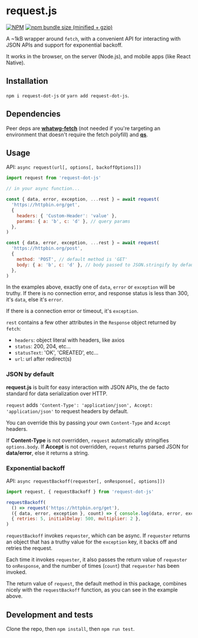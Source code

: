 # request.js


[![NPM](https://img.shields.io/npm/v/request-dot-js.svg)](https://www.npmjs.com/package/request.js)
[![npm bundle size (minified + gzip)](https://img.shields.io/bundlephobia/minzip/request-dot-js.svg)](https://www.npmjs.com/package/request.js)

A ~1kB wrapper around `fetch`, with a convenient API for interacting with JSON APIs and support for exponential backoff.

It works in the browser, on the server (Node.js), and mobile apps (like React Native).


## Installation
`npm i request-dot-js` or `yarn add request-dot-js`.


## Dependencies
Peer deps are [__whatwg-fetch__](https://github.com/github/fetch) (not needed if you're targeting an environment that doesn't require the fetch polyfill) and [__qs__](https://github.com/ljharb/qs).


## Usage
API: `async request(url[, options[, backoffOptions]])`

~~~js
import request from 'request-dot-js'

// in your async function...

const { data, error, exception, ...rest } = await request(
  'https://httpbin.org/get',
  {
    headers: { 'Custom-Header': 'value' },
    params: { a: 'b', c: 'd' }, // query params
  },
)

const { data, error, exception, ...rest } = await request(
  'https://httpbin.org/post',
  {
    method: 'POST', // default method is 'GET'
    body: { a: 'b', c: 'd' }, // body passed to JSON.stringify by default
  },
)
~~~

In the examples above, exactly one of `data`, `error` or `exception` will be truthy. If there is no connection error, and response status is less than 300, it's `data`, else it's `error`.

If there is a connection error or timeout, it's `exception`.

`rest` contains a few other attributes in the `Response` object returned by `fetch`:

- `headers`: object literal with headers, like axios
- `status`: 200, 204, etc...
- `statusText`: 'OK', 'CREATED', etc...
- `url`: url after redirect(s)


### JSON by default
__request.js__ is built for easy interaction with JSON APIs, the de facto standard for data serialization over HTTP.

`request` adds `'Content-Type': 'application/json', Accept: 'application/json'` to request headers by default.

You can override this by passing your own `Content-Type` and `Accept` headers.

If __Content-Type__ is not overridden, `request` automatically stringifies `options.body`. If __Accept__ is not overridden, `request` returns parsed JSON for __data/error__, else it returns a string.


### Exponential backoff
API: `async requestBackoff(requester[, onResponse[, options]])`

~~~js
import request, { requestBackoff } from 'request-dot-js'

requestBackoff(
  () => request('https://httpbin.org/get'),
  ({ data, error, exception }, count) => { console.log(data, error, exception, count) },
  { retries: 5, initialDelay: 500, multiplier: 2 },
)
~~~

`requestBackoff` invokes `requester`, which can be async. If `requester` returns an object that has a truthy value for the `exception` key, it backs off and retries the request.

Each time it invokes `requester`, it also passes the return value of `requester` to `onResponse`, and the number of times (`count`) that `requester` has been invoked.

The return value of `request`, the default method in this package, combines nicely with the `requestBackoff` function, as you can see in the example above.


## Development and tests
Clone the repo, then `npm install`, then `npm run test`.
